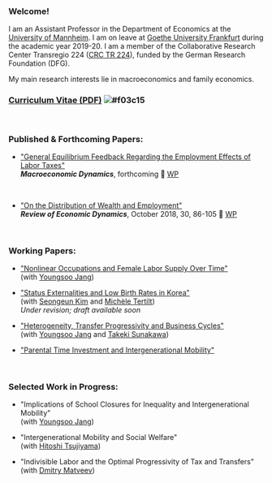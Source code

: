 ### Welcome!

I am an Assistant Professor in the Department of Economics at the [University of Mannheim](https://www.vwl.uni-mannheim.de/en/). I am on leave at [Goethe University Frankfurt](https://www.wiwi.uni-frankfurt.de/en/departments/money-and-macroeconomics/home.html) during the academic year 2019-20. I am a member of the Collaborative Research Center Transregio 224 ([CRC TR 224](https://www.crctr224.de/en/about)), funded by the German Research Foundation (DFG).

My main research interests lie in macroeconomics and family economics.


### [Curriculum Vitae (PDF)](https://drive.google.com/open?id=1V89PqGcu1u-_4Zy0TVzXnegBO8EEkdlK) ![#f03c15](https://via.placeholder.com/15/f03c15/000000?text=+)

<br>

### Published & Forthcoming Papers:
- ["General Equilibrium Feedback Regarding the Employment Effects of Labor Taxes"](http://dx.doi.org/10.1017/S1365100519000087)
<br>  ***Macroeconomic Dynamics***, forthcoming   &#x1F4D7; [WP](https://drive.google.com/open?id=1DoZpKCBzuf2Yo3OU-PsT_Z0LP_AUAcYr)
<br>  

- ["On the Distribution of Wealth and Employment"](https://www.sciencedirect.com/science/article/pii/S1094202518301613) 
<br>  ***Review of Economic Dynamics***, October 2018, 30, 86-105 &#x1F4D7; [WP](https://drive.google.com/open?id=1pYHMHYqz_z82_wU5vl7UEK0c7aHrY_Ht) 
<br>  


### Working Papers:
- ["Nonlinear Occupations and Female Labor Supply Over Time"](https://drive.google.com/file/d/1eIaFdyTdK74G1xBB1DkkcqZDwFezjoBP/view?usp=sharing)
<br>  (with [Youngsoo Jang](https://sites.google.com/site/youngsoojangecon/)) 

- ["Status Externalities and Low Birth Rates in Korea"](https://) 
<br>  (with [Seongeun Kim](https://sites.google.com/site/sekimphd/) and [Michèle Tertilt](http://tertilt.vwl.uni-mannheim.de/))
<br> *Under revision; draft available soon*

- ["Heterogeneity, Transfer Progressivity and Business Cycles"](https://drive.google.com/open?id=1vW8i3IzULSe1yhjQC5vY8q-fE02pxHsl) 
<br>  (with [Youngsoo Jang](https://sites.google.com/site/youngsoojangecon/) and [Takeki Sunakawa](https://tkksnk.github.io/))

- ["Parental Time Investment and Intergenerational Mobility"](https://drive.google.com/open?id=102hB2wCy8VFT9WsWgKMq0JM0sGNtKQF7) 

<br>

### Selected Work in Progress:
- "Implications of School Closures for Inequality and Intergenerational Mobility"
<br>  (with [Youngsoo Jang](https://sites.google.com/site/youngsoojangecon/))

- "Intergenerational Mobility and Social Welfare"
<br>  (with [Hitoshi Tsujiyama](https://sites.google.com/site/hitoshitsujiyama/))

- "Indivisible Labor and the Optimal Progressivity of Tax and Transfers"
<br>  (with [Dmitry Matveev](https://www.sites.google.com/site/dimitrymatveev/))

